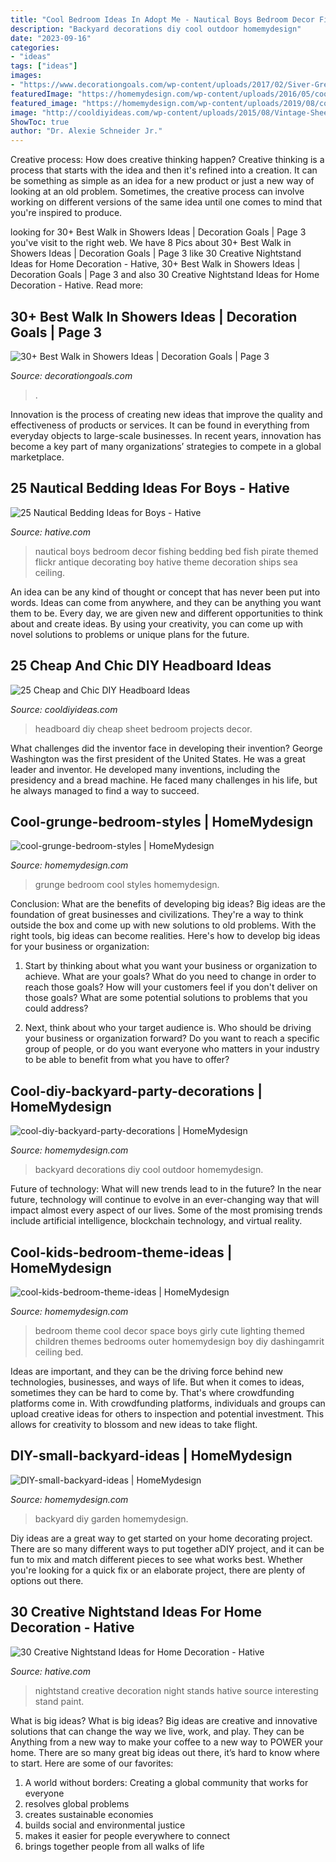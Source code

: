 ```yaml
---
title: "Cool Bedroom Ideas In Adopt Me - Nautical Boys Bedroom Decor Fishing Bedding Bed Fish Pirate Themed Flickr Antique Decorating Boy Hative Theme Decoration Ships Sea Ceiling"
description: "Backyard decorations diy cool outdoor homemydesign"
date: "2023-09-16"
categories:
- "ideas"
tags: ["ideas"]
images:
- "https://www.decorationgoals.com/wp-content/uploads/2017/02/Siver-Grey-Mosaic-Walk-in-Shower.jpg"
featuredImage: "https://homemydesign.com/wp-content/uploads/2016/05/cool-grunge-bedroom-styles.jpg"
featured_image: "https://homemydesign.com/wp-content/uploads/2019/08/cool-diy-backyard-party-decorations.jpg"
image: "http://cooldiyideas.com/wp-content/uploads/2015/08/Vintage-Sheet-Headboard.jpg"
ShowToc: true
author: "Dr. Alexie Schneider Jr."
---
```



Creative process: How does creative thinking happen?
Creative thinking is a process that starts with the idea and then it's refined into a creation. It can be something as simple as an idea for a new product or just a new way of looking at an old problem. Sometimes, the creative process can involve working on different versions of the same idea until one comes to mind that you're inspired to produce.

	

		
looking for 30+ Best Walk in Showers Ideas | Decoration Goals | Page 3 you've visit to the right web. We have 8 Pics about 30+ Best Walk in Showers Ideas | Decoration Goals | Page 3 like 30 Creative Nightstand Ideas for Home Decoration - Hative, 30+ Best Walk in Showers Ideas | Decoration Goals | Page 3 and also 30 Creative Nightstand Ideas for Home Decoration - Hative. Read more:
		
    
## 30+ Best Walk In Showers Ideas | Decoration Goals | Page 3

<img loading=lazy src="https://www.decorationgoals.com/wp-content/uploads/2017/02/Siver-Grey-Mosaic-Walk-in-Shower.jpg" onerror="this.onerror=null;this.src='https://tse2.mm.bing.net/th?id=OIP.-1PA-mN2ax_SiNfmEJzOAwHaLk&amp;pid=15.1';" alt="30+ Best Walk in Showers Ideas | Decoration Goals | Page 3">

_Source: decorationgoals.com_

>. 

	

Innovation is the process of creating new ideas that improve the quality and effectiveness of products or services. It can be found in everything from everyday objects to large-scale businesses. In recent years, innovation has become a key part of many organizations’ strategies to compete in a global marketplace.

    
## 25 Nautical Bedding Ideas For Boys - Hative

<img loading=lazy src="https://hative.com/wp-content/uploads/2014/10/nautical-bedding-ideas/21-nautical-bedding-ideas-for-boys.jpg" onerror="this.onerror=null;this.src='https://tse3.mm.bing.net/th?id=OIP.IkFc2uMTMTN8dnnRAOOeJAAAAA&amp;pid=15.1';" alt="25 Nautical Bedding Ideas for Boys - Hative">

_Source: hative.com_

>nautical boys bedroom decor fishing bedding bed fish pirate themed flickr antique decorating boy hative theme decoration ships sea ceiling. 

	

An idea can be any kind of thought or concept that has never been put into words. Ideas can come from anywhere, and they can be anything you want them to be. Every day, we are given new and different opportunities to think about and create ideas. By using your creativity, you can come up with novel solutions to problems or unique plans for the future.

    
## 25 Cheap And Chic DIY Headboard Ideas

<img loading=lazy src="http://cooldiyideas.com/wp-content/uploads/2015/08/Vintage-Sheet-Headboard.jpg" onerror="this.onerror=null;this.src='https://tse2.mm.bing.net/th?id=OIP.j7EHMrDxs4wxkA7hmtgihAHaLI&amp;pid=15.1';" alt="25 Cheap and Chic DIY Headboard Ideas">

_Source: cooldiyideas.com_

>headboard diy cheap sheet bedroom projects decor. 

	

What challenges did the inventor face in developing their invention?
George Washington was the first president of the United States. He was a great leader and inventor. He developed many inventions, including the presidency and a bread machine. He faced many challenges in his life, but he always managed to find a way to succeed.

    
## Cool-grunge-bedroom-styles | HomeMydesign

<img loading=lazy src="https://homemydesign.com/wp-content/uploads/2016/05/cool-grunge-bedroom-styles.jpg" onerror="this.onerror=null;this.src='https://tse1.mm.bing.net/th?id=OIP.3cx9qYqyRjPLnZmoYc1sNQHaJ4&amp;pid=15.1';" alt="cool-grunge-bedroom-styles | HomeMydesign">

_Source: homemydesign.com_

>grunge bedroom cool styles homemydesign. 

	

Conclusion: What are the benefits of developing big ideas?
Big ideas are the foundation of great businesses and civilizations. They're a way to think outside the box and come up with new solutions to old problems. With the right tools, big ideas can become realities. Here's how to develop big ideas for your business or organization:
1. Start by thinking about what you want your business or organization to achieve. What are your goals? What do you need to change in order to reach those goals? How will your customers feel if you don't deliver on those goals? What are some potential solutions to problems that you could address?

2. Next, think about who your target audience is. Who should be driving your business or organization forward? Do you want to reach a specific group of people, or do you want everyone who matters in your industry to be able to benefit from what you have to offer?

    
## Cool-diy-backyard-party-decorations | HomeMydesign

<img loading=lazy src="https://homemydesign.com/wp-content/uploads/2019/08/cool-diy-backyard-party-decorations.jpg" onerror="this.onerror=null;this.src='https://tse2.mm.bing.net/th?id=OIP.HTpriI1cYYX6DBxSrVkiBAHaLH&amp;pid=15.1';" alt="cool-diy-backyard-party-decorations | HomeMydesign">

_Source: homemydesign.com_

>backyard decorations diy cool outdoor homemydesign. 

	

Future of technology: What will new trends lead to in the future?
In the near future, technology will continue to evolve in an ever-changing way that will impact almost every aspect of our lives. Some of the most promising trends include artificial intelligence, blockchain technology, and virtual reality.

    
## Cool-kids-bedroom-theme-ideas | HomeMydesign

<img loading=lazy src="https://homemydesign.com/wp-content/uploads/2013/02/cool-kids-bedroom-theme-ideas.jpg" onerror="this.onerror=null;this.src='https://tse2.mm.bing.net/th?id=OIP.00FXrBNTyKK2JMq4fpA6sQHaKF&amp;pid=15.1';" alt="cool-kids-bedroom-theme-ideas | HomeMydesign">

_Source: homemydesign.com_

>bedroom theme cool decor space boys girly cute lighting themed children themes bedrooms outer homemydesign boy diy dashingamrit ceiling bed. 

	

Ideas are important, and they can be the driving force behind new technologies, businesses, and ways of life. But when it comes to ideas, sometimes they can be hard to come by. That's where crowdfunding platforms come in. With crowdfunding platforms, individuals and groups can upload creative ideas for others to inspection and potential investment. This allows for creativity to blossom and new ideas to take flight.

    
## DIY-small-backyard-ideas | HomeMydesign

<img loading=lazy src="https://homemydesign.com/wp-content/uploads/2015/05/DIY-small-backyard-ideas.jpg" onerror="this.onerror=null;this.src='https://tse2.mm.bing.net/th?id=OIP.kl2LdSwqnbtSFp7aJtB48QHaKa&amp;pid=15.1';" alt="DIY-small-backyard-ideas | HomeMydesign">

_Source: homemydesign.com_

>backyard diy garden homemydesign. 

	

Diy ideas are a great way to get started on your home decorating project. There are so many different ways to put together aDIY project, and it can be fun to mix and match different pieces to see what works best. Whether you're looking for a quick fix or an elaborate project, there are plenty of options out there.

    
## 30 Creative Nightstand Ideas For Home Decoration - Hative

<img loading=lazy src="https://hative.com/wp-content/uploads/2014/06/nightstand-ideas/26-creative-nightstand-ideas.jpg" onerror="this.onerror=null;this.src='https://tse4.mm.bing.net/th?id=OIP.Kpn5D3Uffo6GMB_cUI4ZAAHaJ4&amp;pid=15.1';" alt="30 Creative Nightstand Ideas for Home Decoration - Hative">

_Source: hative.com_

>nightstand creative decoration night stands hative source interesting stand paint. 

	

What is big ideas?
What is big ideas? Big ideas are creative and innovative solutions that can change the way we live, work, and play. They can be Anything from a new way to make your coffee to a new way to POWER your home. There are so many great big ideas out there, it’s hard to know where to start. Here are some of our favorites: 
1. A world without borders: Creating a global community that works for everyone 
2. resolves global problems 
3. creates sustainable economies 
4. builds social and environmental justice  
5. makes it easier for people everywhere to connect 
6. brings together people from all walks of life 

